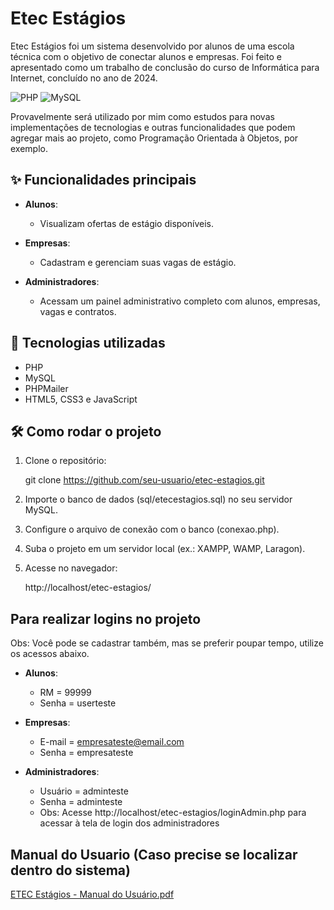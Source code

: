 # Etec Estágios

Etec Estágios foi um sistema desenvolvido por alunos de uma escola técnica com o objetivo de conectar alunos e empresas. Foi feito e apresentado como um trabalho de conclusão do curso de Informática para Internet, concluído no ano de 2024.

![PHP](https://img.shields.io/badge/PHP-7.4+-8892BF?logo=php&logoColor=white)
![MySQL](https://img.shields.io/badge/MySQL-5.7+-4479A1?logo=mysql&logoColor=white)

Provavelmente será utilizado por mim como estudos para novas implementações de tecnologias e outras funcionalidades que podem agregar mais ao projeto, como Programação Orientada à Objetos, por exemplo.

## ✨ Funcionalidades principais

- **Alunos**:
  - Visualizam ofertas de estágio disponíveis.
  
- **Empresas**:
  - Cadastram e gerenciam suas vagas de estágio.

- **Administradores**:
  - Acessam um painel administrativo completo com alunos, empresas, vagas e contratos.

## 🚀 Tecnologias utilizadas

- PHP
- MySQL
- PHPMailer
- HTML5, CSS3 e JavaScript

## 🛠️ Como rodar o projeto

1. Clone o repositório:

    git clone https://github.com/seu-usuario/etec-estagios.git

2. Importe o banco de dados (sql/etecestagios.sql) no seu servidor MySQL.

3. Configure o arquivo de conexão com o banco (conexao.php).

4. Suba o projeto em um servidor local (ex.: XAMPP, WAMP, Laragon).

5. Acesse no navegador:

    http://localhost/etec-estagios/

## Para realizar logins no projeto

Obs: Você pode se cadastrar também, mas se preferir poupar tempo, utilize os acessos abaixo.

- **Alunos**:

    - RM = 99999
    - Senha = userteste
    
- **Empresas**:

    - E-mail = empresateste@email.com
    - Senha = empresateste
    
- **Administradores**:

    - Usuário = adminteste
    - Senha = adminteste
    - Obs: Acesse http://localhost/etec-estagios/loginAdmin.php para acessar à tela de login dos administradores

## Manual do Usuario (Caso precise se localizar dentro do sistema)

  [ETEC Estágios - Manual do Usuário.pdf](https://github.com/user-attachments/files/19964621/ETEC.Estagios.-.Manual.do.Usuario.pdf)

